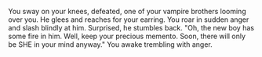 You sway on your knees, defeated, one of your vampire brothers looming over you. He glees and reaches for your earring. You roar in sudden anger and slash blindly at him. Surprised, he stumbles back. "Oh, the new boy has some fire in him. Well, keep your precious memento. Soon, there will only be SHE in your mind anyway." You awake trembling with anger.
